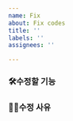 ```yaml
---
name: Fix
about: Fix codes
title: ''
labels: ''
assignees: ''

---
```


<h3>🛠수정할 기능<h3/>

<h3>🤷‍♀️수정 사유<h3/>
